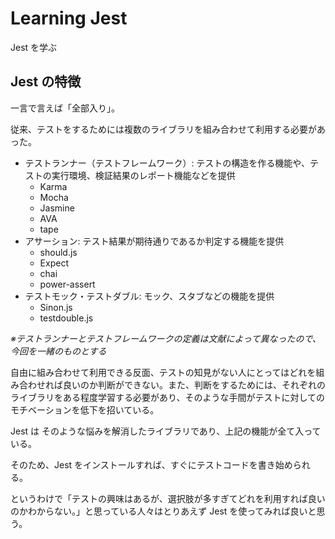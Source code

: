 # Learning Jest

Jest を学ぶ

## Jest の特徴

一言で言えば「全部入り」。

従来、テストをするためには複数のライブラリを組み合わせて利用する必要があった。

- テストランナー（テストフレームワーク）: テストの構造を作る機能や、テストの実行環境、検証結果のレポート機能などを提供
  - Karma
  - Mocha
  - Jasmine
  - AVA
  - tape
- アサーション: テスト結果が期待通りであるか判定する機能を提供
  - should.js
  - Expect
  - chai
  - power-assert
- テストモック・テストダブル: モック、スタブなどの機能を提供
  - Sinon.js
  - testdouble.js

_※テストランナーとテストフレームワークの定義は文献によって異なったので、今回を一緒のものとする_

自由に組み合わせて利用できる反面、テストの知見がない人にとってはどれを組み合わせれば良いのか判断ができない。また、判断をするためには、それぞれのライブラリをある程度学習する必要があり、そのような手間がテストに対してのモチベーションを低下を招いている。

Jest は そのような悩みを解消したライブラリであり、上記の機能が全て入っている。

そのため、Jest をインストールすれば、すぐにテストコードを書き始められる。

というわけで「テストの興味はあるが、選択肢が多すぎてどれを利用すれば良いのかわからない。」と思っている人々はとりあえず Jest を使ってみれば良いと思う。
